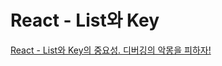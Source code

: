 # React - List와 Key

[React - List와 Key의 중요성. 디버깅의 악몽을 피하자!](https://www.youtube.com/watch?v=QC3PtSlzp3s&list=PLkfxusmKmLsNDGmER2tmrslpPOTfKhE7j&index=104&t=8s)